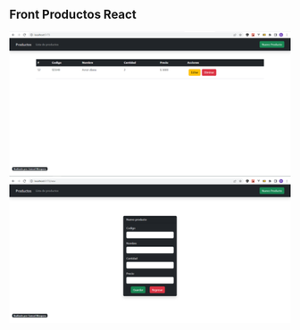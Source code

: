 ## Front Productos React

<img src="./public/Captura.PNG" alt="Captura 1">
<img src="./public/Captura2.PNG" alt="Captura 1">
